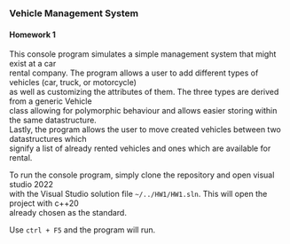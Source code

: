 
### Vehicle Management System

#### Homework 1

This console program simulates a simple management system that might exist at a car  
rental company. The program allows a user to add different types of vehicles (car, truck, or motorcycle)  
as well as customizing the attributes of them. The three types are derived from a generic Vehicle  
class allowing for polymorphic behaviour and allows easier storing within the same datastructure.  
Lastly, the program allows the user to move created vehicles between two datastructures which  
signify a list of already rented vehicles and ones which are available for rental.

To run the console program, simply clone the repository and open visual studio 2022  
with the Visual Studio solution file `~/../HW1/HW1.sln`. This will open the project with c++20  
already chosen as the standard.

Use `ctrl + F5` and the program will run.